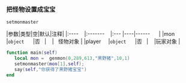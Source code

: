 ### 把怪物设置成宝宝
`setmonmaster`

|参数|类型|空|默认|注释|
|:----    |:-------    |:--- |----|------      |
|mon     |`object`      |否   |    |   怪物对象 |
|player     |`object`      |否   |    |玩家对象 |

```lua
function main(self)
   local mon =  genmon(0,289,613,"黑野猪",10,1)
   setmonmaster(mon[1],self);
   say(self,"你获得了黑野猪宝宝")
end
```

